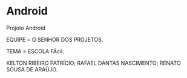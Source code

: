 # Android
Projeto Android

EQUIPE = O SENHOR DOS PROJETOS.

   TEMA = ESCOLA FÁcil.
   
   KELTON RIBEIRO PATRÍCIO;
   RAFAEL DANTAS NASCIMENTO;
   RENATO SOUSA DE ARAÚJO.
